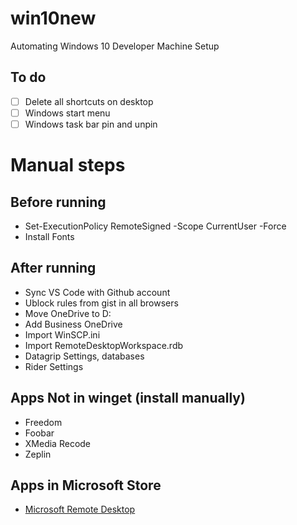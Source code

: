 # win10new

Automating Windows 10 Developer Machine Setup

## To do

- [ ] Delete all shortcuts on desktop
- [ ] Windows start menu
- [ ] Windows task bar pin and unpin

# Manual steps

## Before running

- Set-ExecutionPolicy RemoteSigned -Scope CurrentUser -Force
- Install Fonts

## After running

- Sync VS Code with Github account
- Ublock rules from gist in all browsers
- Move OneDrive to D:
- Add Business OneDrive
- Import WinSCP.ini
- Import RemoteDesktopWorkspace.rdb
- Datagrip Settings, databases
- Rider Settings

## Apps Not in winget (install manually)

- Freedom
- Foobar
- XMedia Recode
- Zeplin

## Apps in Microsoft Store
- [Microsoft Remote Desktop](https://www.microsoft.com/microsoft-remote-desktop/9wzdncrfj3ps)


